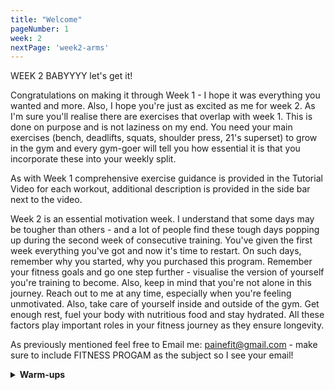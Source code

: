 ```yaml
---
title: "Welcome"
pageNumber: 1
week: 2
nextPage: 'week2-arms'
---
```


WEEK 2 BABYYYY let's get it!

Congratulations on making it through Week 1 - I hope it was everything you wanted and more. Also, I hope you're just as excited as me for week 2. As I'm sure you'll realise there are exercises that overlap with week 1. This is done on purpose and is not laziness on my end. You need your main exercises (bench, deadlifts, squats, shoulder press, 21's superset) to grow in the gym and every gym-goer will tell you how essential it is that you incorporate these into your weekly split.

As with Week 1 comprehensive exercise guidance is provided in the Tutorial Video for each workout, additional description is provided in the side bar next to the video.

Week 2 is an essential motivation week. I understand that some days may be tougher than others - and a lot of people find these tough days popping up during the second week of consecutive training. You've given the first week everything you've got and now it's time to restart. On such days, remember why you started, why you purchased this program. Remember your fitness goals and go one step further - visualise the version of yourself you're training to become. Also, keep in mind that you're not alone in this journey. Reach out to me at any time, especially when you're feeling unmotivated. Also, take care of yourself inside and outside of the gym. Get enough rest, fuel your body with nutritious food and stay hydrated. All these factors play important roles in your fitness journey as they ensure longevity.

As previously mentioned feel free to Email me: painefit@gmail.com - make sure to include FITNESS PROGAM as the subject so I see your email!

<details>
<summary><b>Warm-ups</b></summary>

Warming up is one of the most important parts of working out. It prevents injury and ensures you will be able to work out for many years to come.

With upper body, I find the most crucial warm up to be your rotator cuff exercises.

Your rotator cuff is a group of muscles and tendons in your shoulders that allow your shoulders to rotate.

It is fundamental for nearly all upper body exercises - healthy shoulders are so important for a long and prosperous gym career

Stretching is a requirement regardless of the day you're doing - obviously you'll be stretching different muscles for different days at the gym.

Please follow the tutorial videos given below:

</details>




